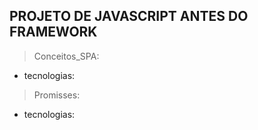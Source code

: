 ## PROJETO DE JAVASCRIPT ANTES DO FRAMEWORK 

> Conceitos_SPA: 
- tecnologias: 


> Promisses: 
- tecnologias: